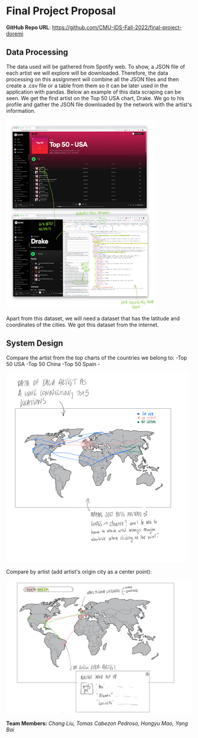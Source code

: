 # Final Project Proposal

**GitHub Repo URL**: https://github.com/CMU-IDS-Fall-2022/final-project-doremi 

## Data Processing

The data used will be gathered from Spotify web. To show, a JSON file of each artist we will explore will be downloaded. Therefore, the data processing on this assignment will combine all the JSON files and then create a .csv file or a table from them so it can be later used in the application with pandas.
Below an example of this data scraping can be seen. We get the first artist on the Top 50 USA chart, Drake. We go to his profile and gather the JSON file downloaded by the network with the artist's information.


![image](https://github.com/CMU-IDS-Fall-2022/final-project-doremi/blob/main/1.jpeg)
 
Apart from this dataset, we will need a dataset that has the latitude and coordinates of the cities. We got this dataset from the internet.

## System Design

Compare the artist from the top charts of the countries we belong to:
-Top 50 USA -Top 50 China -Top 50 Spain -

![image](https://github.com/CMU-IDS-Fall-2022/final-project-doremi/blob/main/2.jpeg)

Compare by artist (add artist's origin city as a center point):

![image](https://github.com/CMU-IDS-Fall-2022/final-project-doremi/blob/main/3.jpeg)



**Team Members:**  *Chang Liu, Tomas Cabezon Pedroso, Hongyu Mao, Yang Bai*

